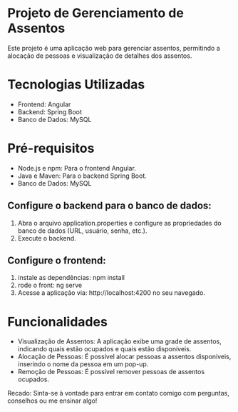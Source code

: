 # Projeto de Gerenciamento de Assentos
Este projeto é uma aplicação web para gerenciar assentos, permitindo a alocação de pessoas e visualização de detalhes dos assentos.

# Tecnologias Utilizadas
- Frontend: Angular
- Backend: Spring Boot
- Banco de Dados: MySQL

# Pré-requisitos

- Node.js e npm: Para o frontend Angular.
- Java e Maven: Para o backend Spring Boot.
- Banco de Dados: MySQL

## Configure o backend para o banco de dados:
1. Abra o arquivo application.properties e configure as propriedades do banco de dados (URL, usuário, senha, etc.).
2. Execute o backend.

## Configure o frontend:

1. instale as dependências: npm install
2. rode o front: ng serve
3. Acesse a aplicação via: http://localhost:4200 no seu navegado.

# Funcionalidades

- Visualização de Assentos: A aplicação exibe uma grade de assentos, indicando quais estão ocupados e quais estão disponíveis.
- Alocação de Pessoas: É possível alocar pessoas a assentos disponíveis, inserindo o nome da pessoa em um pop-up.
- Remoção de Pessoas: É possível remover pessoas de assentos ocupados.

Recado: Sinta-se à vontade para entrar em contato comigo com perguntas, conselhos ou me ensinar algo!

